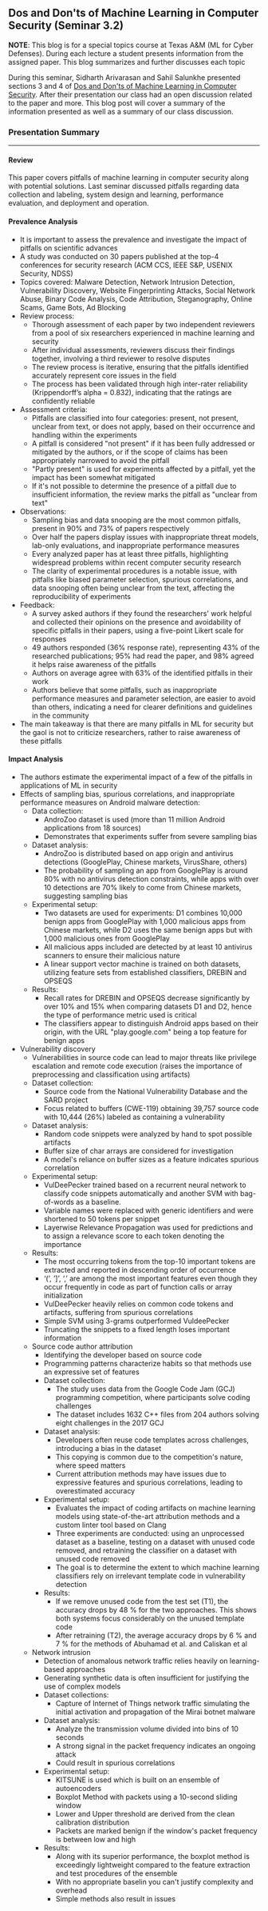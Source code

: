 ## Dos and Don'ts of Machine Learning in Computer Security (Seminar 3.2)

**NOTE**: This blog is for a special topics course at Texas A&M (ML for Cyber Defenses). During each lecture a student presents information from the assigned paper. This blog summarizes and further discusses each topic

During this seminar, Sidharth Arivarasan and Sahil Salunkhe presented sections 3 and 4 of [Dos and Don'ts of Machine Learning in Computer Security](https://www.usenix.org/system/files/sec22summer_arp.pdf). After their presentation our class had an open discussion related to the paper and more. This blog post will cover a summary of the information presented as well as a summary of our class discussion.

### Presentation Summary

---
#### Review
This paper covers pitfalls of machine learning in computer security along with potential solutions. Last seminar discussed pitfalls regarding data collection and labeling, system design and learning, performance evaluation, and deployment and operation.

#### Prevalence Analysis
- It is important to assess the prevalence and investigate the impact of pitfalls on scientific advances
- A study was conducted on 30 papers published at the top-4 conferences for security research (ACM CCS, IEEE S&P, USENIX Security, NDSS)
- Topics covered: Malware Detection, Network Intrusion Detection, Vulnerability Discovery, Website Fingerprinting Attacks, Social Network Abuse, Binary Code Analysis, Code Attribution, Steganography, Online Scams, Game Bots, Ad Blocking
- Review process:
  - Thorough assessment of each paper by two independent reviewers from a pool of six researchers experienced in machine learning and security
  - After individual assessments, reviewers discuss their findings together, involving a third reviewer to resolve disputes
  - The review process is iterative, ensuring that the pitfalls identified accurately represent core issues in the field
  - The process has been validated through high inter-rater reliability (Krippendorff’s alpha = 0.832), indicating that the ratings are confidently reliable
- Assessment criteria:
  - Pitfalls are classified into four categories: present, not present, unclear from text, or does not apply, based on their occurrence and handling within the experiments
  - A pitfall is considered "not present" if it has been fully addressed or mitigated by the authors, or if the scope of claims has been appropriately narrowed to avoid the pitfall
  - "Partly present" is used for experiments affected by a pitfall, yet the impact has been somewhat mitigated
  - If it's not possible to determine the presence of a pitfall due to insufficient information, the review marks the pitfall as "unclear from text"
- Observations:
  - Sampling bias and data snooping are the most common pitfalls, present in 90% and 73% of papers respectively
  - Over half the papers display issues with inappropriate threat models, lab-only evaluations, and inappropriate performance measures
  - Every analyzed paper has at least three pitfalls, highlighting widespread problems within recent computer security research
  - The clarity of experimental procedures is a notable issue, with pitfalls like biased parameter selection, spurious correlations, and data snooping often being unclear from the text, affecting the reproducibility of experiments
- Feedback:
  - A survey asked authors if they found the researchers' work helpful and collected their opinions on the presence and avoidability of specific pitfalls in their papers, using a five-point Likert scale for responses
  - 49 authors responded (36% response rate), representing 43% of the researched publications; 95% had read the paper, and 98% agreed it helps raise awareness of the pitfalls
  - Authors on average agree with 63% of the identified pitfalls in their work
  - Authors believe that some pitfalls, such as inappropriate performance measures and parameter selection, are easier to avoid than others, indicating a need for clearer definitions and guidelines in the community
- The main takeaway is that there are many pitfalls in ML for security but the gaol is not to criticize researchers, rather to raise awareness of these pitfalls

#### Impact Analysis
- The authors estimate the experimental impact of a few of the pitfalls in applications of ML in security
- Effects of sampling bias, spurious correlations, and inappropriate performance measures on Android malware detection:
  - Data collection:
    - AndroZoo dataset is used (more than 11 million Android applications from 18 sources)
    - Demonstrates that experiments suffer from severe sampling bias
  - Dataset analysis:
    - AndroZoo is distributed based on app origin and antivirus detections (GooglePlay, Chinese markets, VirusShare, others)
    - The probability of sampling an app from GooglePlay is around 80% with no antivirus detection constraints, while apps with over 10 detections are 70% likely to come from Chinese markets, suggesting sampling bias
  - Experimental setup:
    - Two datasets are used for experiments: D1 combines 10,000 benign apps from GooglePlay with 1,000 malicious apps from Chinese markets, while D2 uses the same benign apps but with 1,000 malicious ones from GooglePlay
    - All malicious apps included are detected by at least 10 antivirus scanners to ensure their malicious nature
    - A linear support vector machine is trained on both datasets, utilizing feature sets from established classifiers, DREBIN and OPSEQS
  - Results:
    - Recall rates for DREBIN and OPSEQS decrease significantly by over 10% and 15% when comparing datasets D1 and D2, hence the type of performance metric used is critical
    - The classifiers appear to distinguish Android apps based on their origin, with the URL "play.google.com" being a top feature for benign apps
- Vulnerability discovery
  - Vulnerabilities in source code can lead to major threats like privilege escalation and remote code execution (raises the importance of preprocessing and classification using artifacts)
  - Dataset collection:
    - Source code from the National Vulnerability Database and the SARD project
    - Focus related to buffers (CWE-119) obtaining 39,757 source code with 10,444 (26%) labeled as containing a vulnerability
  - Dataset analysis:
    - Random code snippets were analyzed by hand to spot possible artifacts
    - Buffer size of char arrays are considered for investigation
    - A model's reliance on buffer sizes as a feature indicates spurious correlation
  - Experimental setup:
    - VulDeePecker trained based on a recurrent neural network to classify code snippets automatically and another SVM with bag-of-words as a baseline.
    - Variable names were replaced with generic identifiers and were shortened to 50 tokens per snippet
    - Layerwise Relevance Propagation was used for predictions and to assign a relevance score to each token denoting the importance
  - Results:
    - The most occurring tokens from the top-10 important tokens are extracted and reported in descending order of occurrence
    - ‘(’, ’]’, ‘,’ are among the most important features even though they occur frequently in code as part of function calls or array initialization
    - VulDeePecker heavily relies on common code tokens and artifacts, suffering from spurious correlations
    - Simple SVM using 3-grams outperformed VuldeePecker
    - Truncating the snippets to a fixed length loses important information
  - Source code author attribution
    - Identifying the developer based on source code
    - Programming patterns characterize habits so that methods use an expressive set of features
    - Dataset collection:
      - The study uses data from the Google Code Jam (GCJ) programming competition, where participants solve coding challenges
      - The dataset includes 1632 C++ files from 204 authors solving eight challenges in the 2017 GCJ
    - Dataset analysis:
      - Developers often reuse code templates across challenges, introducing a bias in the dataset
      - This copying is common due to the competition's nature, where speed matters
      - Current attribution methods may have issues due to expressive features and spurious correlations, leading to overestimated accuracy
    - Experimental setup:
      - Evaluates the impact of coding artifacts on machine learning models using state-of-the-art attribution methods and a custom linter tool based on Clang
      - Three experiments are conducted: using an unprocessed dataset as a baseline, testing on a dataset with unused code removed, and retraining the classifier on a dataset with unused code removed
      - The goal is to determine the extent to which machine learning classifiers rely on irrelevant template code in vulnerability detection
    - Results:
      - If we remove unused code from the test set (T1), the accuracy drops by 48 % for the two approaches. This shows both systems focus considerably on the unused template code
      - After retraining (T2), the average accuracy drops by 6 % and 7 % for the methods of Abuhamad et al. and Caliskan et al
  - Network intrusion
    - Detection of anomalous network traffic relies heavily on learning-based approaches
    - Generating synthetic data is often insufficient for justifying the use of complex models
    - Dataset collections:
      - Capture of Internet of Things network traffic simulating the initial activation and propagation of the Mirai botnet malware
    - Dataset analysis:
      - Analyze the transmission volume divided into bins of 10 seconds
      - A strong signal in the packet frequency indicates an ongoing attack
      - Could result in spurious correlations
    - Experimental setup:
      - KITSUNE is used which is built on an ensemble of autoencoders
      - Boxplot Method with packets using a 10-second sliding window
      - Lower and Upper threshold are derived from the clean calibration distribution
      - Packets are marked benign if the window's packet frequency is between low and high
    - Results:
      - Along with its superior performance, the boxplot method is exceedingly lightweight compared to the feature extraction and test procedures of the ensemble
      - With no appropriate baselin you can't justify complexity and overhead
      - Simple methods also result in issues
    
